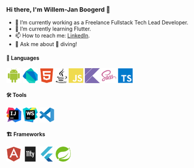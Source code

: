 ### Hi there, I'm Willem-Jan Boogerd 👋

- 🔭 I’m currently working as a Freelance Fullstack Tech Lead Developer.
- 🌱 I’m currently learning Flutter.
- 📫 How to reach me: [LinkedIn](https://www.linkedin.com/in/wjboogerd/).
- 💬 Ask me about 🤿 diving!

#### 📝 Languages
<a href="https://developer.android.com/" target="_blank" rel="noreferrer"><img src="https://raw.githubusercontent.com/wjboogerd/wjboogerd/master/images/android.svg" alt="Android" title="Android" height="40"/></a>
<a href="https://dart.dev/" target="_blank" rel="noreferrer"><img src="https://raw.githubusercontent.com/wjboogerd/wjboogerd/master/images/lang_dart.svg" alt="Dart" title="Dart" height="40"/></a> 
<a href="https://en.wikipedia.org/wiki/HTML5" target="_blank" rel="noreferrer"><img src="https://raw.githubusercontent.com/wjboogerd/wjboogerd/master/images/lang_html5.svg" alt="HTML" title="HTML" height="40"/></a> 
<a href="https://java.com/" target="_blank" rel="noreferrer"><img src="https://raw.githubusercontent.com/wjboogerd/wjboogerd/master/images/lang_java.svg" alt="Java" title="Java" height="40"/></a> 
<a href="https://en.wikipedia.org/wiki/JavaScript" target="_blank" rel="noreferrer"><img src="https://raw.githubusercontent.com/wjboogerd/wjboogerd/master/images/lang_javascript.svg" alt="JavaScript" title="JavaScript" height="40"/></a> 
<a href="https://kotlinlang.org/" target="_blank" rel="noreferrer"><img src="https://raw.githubusercontent.com/wjboogerd/wjboogerd/master/images/lang_kotlin.svg" alt="Kotlin" title="Kotlin" height="40"/></a> 
<a href="https://sass-lang.com/" target="_blank" rel="noreferrer"><img src="https://raw.githubusercontent.com/wjboogerd/wjboogerd/master/images/lang_sass.svg" alt="Sass/SCSS" title="Sass/SCSS" height="40"/></a> 
<a href="https://www.typescriptlang.org/" target="_blank" rel="noreferrer"><img src="https://raw.githubusercontent.com/wjboogerd/wjboogerd/master/images/lang_typescript.svg" alt="TypeScript" title="TypeScript" height="40"/></a> 

#### 🛠️ Tools
<a href="https://www.jetbrains.com/idea/" target="_blank" rel="noreferrer"><img src="https://raw.githubusercontent.com/wjboogerd/wjboogerd/master/images/tools_intellij.svg" alt="JetBrains IntelliJ" title="JetBrains IntelliJ" height="40"/></a> 
<a href="https://www.jetbrains.com/webstorm/" target="_blank" rel="noreferrer"><img src="https://raw.githubusercontent.com/wjboogerd/wjboogerd/master/images/tools_webstorm.svg" alt="JetBrains WebStorm" title="JetBrains WebStorm" height="40"/></a> 
<a href="https://www.jetbrains.com/webstorm/" target="_blank" rel="noreferrer"><img src="https://raw.githubusercontent.com/wjboogerd/wjboogerd/master/images/tools_vscode.svg" alt="Visual Studio Code" title="Visual Studio Code" height="40"/></a> 

#### 🏗️ Frameworks
<a href="https://angular.io/" target="_blank" rel="noreferrer"><img src="https://raw.githubusercontent.com/wjboogerd/wjboogerd/master/images/framework_angular.svg" alt="Angular" title="Angular" height="40"/></a> 
<a href="https://www.11ty.dev/" target="_blank" rel="noreferrer"><img src="https://raw.githubusercontent.com/wjboogerd/wjboogerd/master/images/framework_eleventy.svg" alt="Eleventy" title="Eleventy" height="40"/></a> 
<a href="https://www.flutter.dev/" target="_blank" rel="noreferrer"><img src="https://raw.githubusercontent.com/wjboogerd/wjboogerd/master/images/framework_flutter.svg" alt="Flutter" title="Flutter" height="40"/></a> 
<a href="https://spring.io/" target="_blank" rel="noreferrer"><img src="https://raw.githubusercontent.com/wjboogerd/wjboogerd/master/images/framework_spring.svg" alt="Spring Boot" title="Spring Boot" height="40"/></a> 

<!--
- 👯 I’m looking to collaborate on ...
- 🤔 I’m looking for help with ...
- 😄 Pronouns: ...
- ⚡ Fun fact: ...
-->
